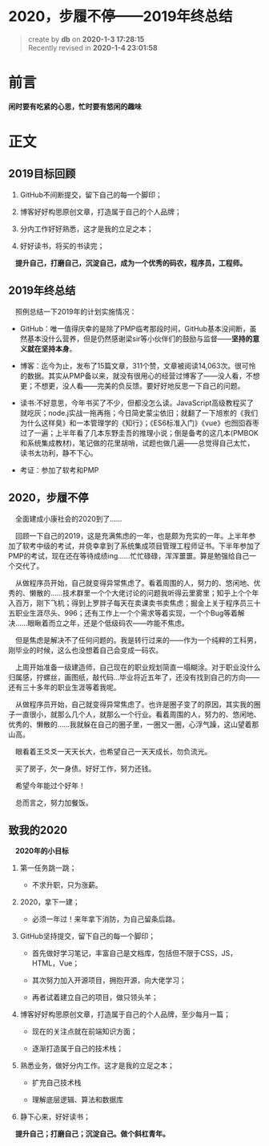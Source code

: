 2020，步履不停——2019年终总结
===
> create by **db** on **2020-1-3 17:28:15**   
> Recently revised in **2020-1-4 23:01:58**
> 
# 前言

**闲时要有吃紧的心思，忙时要有悠闲的趣味**

# 正文

## **2019目标回顾**

1. GitHub不间断提交，留下自己的每一个脚印；

2. 博客好好构思原创文章，打造属于自己的个人品牌；

3. 分内工作好好熟悉，这才是我的立足之本；

4. 好好读书，将买的书读完；

&emsp;**提升自己，打磨自己，沉淀自己，成为一个优秀的码农，程序员，工程师。**

## 2019年终总结

&emsp;照例总结一下2019年的计划实施情况：

* GitHub：唯一值得庆幸的是除了PMP临考那段时间，GitHub基本没间断，虽然基本没什么营养，但是仍然感谢梁sir等小伙伴们的鼓励与监督——**坚持的意义就在坚持本身**。

* 博客：迄今为止，发布了15篇文章，311个赞，文章被阅读14,063次。很可怜的数据。其实从PMP备以来，就没有很用心的经营过博客了——没人看，不想更；不想更，没人看——完美的负反馈。要好好地反思一下自己的问题。

* 读书:不好意思，今年书买了不少，但都没怎么读。JavaScript高级教程买了就吃灰；node.j实战一拖再拖；今日简史蒙尘依旧；就翻了一下旭岽的《我们为什么这样臭》和一本管理学的《知行》；《ES6标准入门》《vue》也囫囵吞枣过了一遍；上半年看了几本东野圭吾的推理小说；倒是备考的这几本(PMBOK和系统集成教材)，笔记做的花里胡哨，试题也做几遍——总觉得自己太忙，读书太功利，静不下心。
  
* 考证：参加了软考和PMP
  
## 2020，步履不停

&emsp;全面建成小康社会的2020到了……

&emsp;回顾一下自己的2019，这是充满焦虑的一年，也是颇为充实的一年。上半年参加了软考中级的考试，并侥幸拿到了系统集成项目管理工程师证书。下半年参加了PMP的考试，现在还在等待成绩ing……忙忙碌碌，浑浑噩噩。算是勉强给自己一个交代了。

&emsp;从做程序员开始，自己就变得异常焦虑了。看着周围的人，努力的、悠闲地、优秀的、懒散的……技术群里一个个大佬讨论的问题我听得云里雾里；知乎上个个年入百万，刚下飞机；得到上罗胖子每天在卖课卖书卖焦虑；掘金上关于程序员三十五职业生涯尽头、996；还有工作上一个个需求等着实现，一个个Bug等着解决……眼瞅着而立之年，还是个低级码农——咋能不焦虑。

&emsp;但是焦虑是解决不了任何问题的。我是转行过来的——作为一个纯粹的工科男，刚毕业的时候，这么也没想着自己会变成一码农。

&emsp;上周开始准备一级建造师，自己现在的职业规划简直一塌糊涂。对于职业没什么归属感，拧螺丝，画图纸，敲代码...毕业将近五年了，还没有找到自己的方向——还有三十多年的职业生涯等着我呢。

&emsp;从做程序员开始，自己就变得异常焦虑了。也许是圈子变了的原因，其实我的圈子一直很小，就那么几个人，就那么一个行业。看着周围的人，努力的、悠闲地、优秀的、懒散的……我就躲在自己的圈子里，一圈又一圈，心浮气躁，这山望着那山高。

&emsp;眼看着王爻爻一天天长大，也希望自己一天天成长，勿负流光。

&emsp;买了房子，欠一身债。好好工作，努力还钱。

&emsp;希望今年能过个好年！



&emsp;总而言之，努力加餐饭。

## 致我的2020

&emsp;**2020年的小目标**

1. 第一任务跳一跳；

    - 不求升职，只为涨薪。

2. 2020，拿下一建；

    - 必须一年过！来年拿下消防，为自己留条后路。

3. GitHub坚持提交，留下自己的每一个脚印；

    - 首先做好学习笔记，丰富自己是文档库，包括但不限于CSS，JS，HTML，Vue；

    - 其次努力加入开源项目，拥抱开源，向大佬学习；

    - 再者试着建立自己的项目，做只领头羊；

4. 博客好好构思原创文章，打造属于自己的个人品牌，至少每月一篇；

    - 现在的关注点就在前端知识方面；

    - 逐渐打造属于自己的技术栈；

4. 熟悉业务，做好分内工作。这才是我的立足之本；

    - 扩充自己技术栈

    - 理解底层逻辑、算法和数据库

5. 静下心来，好好读书；

&emsp;**提升自己；打磨自己；沉淀自己。做个斜杠青年。**

